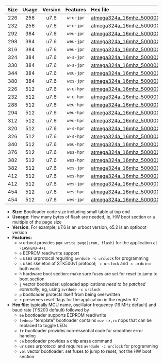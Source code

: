 |Size|Usage|Version|Features|Hex file|
|:-:|:-:|:-:|:-:|:--|
|226|256|u7.6|`w-u-jpr`|[atmega324a_16mhz_500000bps_ur_vbl.hex](https://raw.githubusercontent.com/stefanrueger/urboot/main/atmega324a_16mhz_500000bps_ur_vbl.hex)|
|232|256|u7.6|`w-u-jpr`|[atmega324a_16mhz_500000bps_lednop_ur_vbl.hex](https://raw.githubusercontent.com/stefanrueger/urboot/main/atmega324a_16mhz_500000bps_lednop_ur_vbl.hex)|
|292|384|u7.6|`weu-jpr`|[atmega324a_16mhz_500000bps_ee_ur_vbl.hex](https://raw.githubusercontent.com/stefanrueger/urboot/main/atmega324a_16mhz_500000bps_ee_ur_vbl.hex)|
|298|384|u7.6|`weu-jpr`|[atmega324a_16mhz_500000bps_ee_lednop_ur_vbl.hex](https://raw.githubusercontent.com/stefanrueger/urboot/main/atmega324a_16mhz_500000bps_ee_lednop_ur_vbl.hex)|
|316|384|u7.6|`weu-jpr`|[atmega324a_16mhz_500000bps_ee_lednop_fr_ur_vbl.hex](https://raw.githubusercontent.com/stefanrueger/urboot/main/atmega324a_16mhz_500000bps_ee_lednop_fr_ur_vbl.hex)|
|324|384|u7.6|`w-s-jpr`|[atmega324a_16mhz_500000bps_vbl.hex](https://raw.githubusercontent.com/stefanrueger/urboot/main/atmega324a_16mhz_500000bps_vbl.hex)|
|330|384|u7.6|`w-s-jpr`|[atmega324a_16mhz_500000bps_lednop_vbl.hex](https://raw.githubusercontent.com/stefanrueger/urboot/main/atmega324a_16mhz_500000bps_lednop_vbl.hex)|
|344|384|u7.6|`weu-jpr`|[atmega324a_16mhz_500000bps_ee_lednop_fr_ce_ur_vbl.hex](https://raw.githubusercontent.com/stefanrueger/urboot/main/atmega324a_16mhz_500000bps_ee_lednop_fr_ce_ur_vbl.hex)|
|380|384|u7.6|`wes-jpr`|[atmega324a_16mhz_500000bps_ee_vbl.hex](https://raw.githubusercontent.com/stefanrueger/urboot/main/atmega324a_16mhz_500000bps_ee_vbl.hex)|
|226|512|u7.6|`w-u-hpr`|[atmega324a_16mhz_500000bps_ur.hex](https://raw.githubusercontent.com/stefanrueger/urboot/main/atmega324a_16mhz_500000bps_ur.hex)|
|232|512|u7.6|`w-u-hpr`|[atmega324a_16mhz_500000bps_lednop_ur.hex](https://raw.githubusercontent.com/stefanrueger/urboot/main/atmega324a_16mhz_500000bps_lednop_ur.hex)|
|288|512|u7.6|`weu-hpr`|[atmega324a_16mhz_500000bps_ee_ur.hex](https://raw.githubusercontent.com/stefanrueger/urboot/main/atmega324a_16mhz_500000bps_ee_ur.hex)|
|294|512|u7.6|`weu-hpr`|[atmega324a_16mhz_500000bps_ee_lednop_ur.hex](https://raw.githubusercontent.com/stefanrueger/urboot/main/atmega324a_16mhz_500000bps_ee_lednop_ur.hex)|
|312|512|u7.6|`weu-hpr`|[atmega324a_16mhz_500000bps_ee_lednop_fr_ur.hex](https://raw.githubusercontent.com/stefanrueger/urboot/main/atmega324a_16mhz_500000bps_ee_lednop_fr_ur.hex)|
|320|512|u7.6|`w-s-hpr`|[atmega324a_16mhz_500000bps.hex](https://raw.githubusercontent.com/stefanrueger/urboot/main/atmega324a_16mhz_500000bps.hex)|
|326|512|u7.6|`w-s-hpr`|[atmega324a_16mhz_500000bps_lednop.hex](https://raw.githubusercontent.com/stefanrueger/urboot/main/atmega324a_16mhz_500000bps_lednop.hex)|
|340|512|u7.6|`weu-hpr`|[atmega324a_16mhz_500000bps_ee_lednop_fr_ce_ur.hex](https://raw.githubusercontent.com/stefanrueger/urboot/main/atmega324a_16mhz_500000bps_ee_lednop_fr_ce_ur.hex)|
|376|512|u7.6|`wes-hpr`|[atmega324a_16mhz_500000bps_ee.hex](https://raw.githubusercontent.com/stefanrueger/urboot/main/atmega324a_16mhz_500000bps_ee.hex)|
|382|512|u7.6|`wes-hpr`|[atmega324a_16mhz_500000bps_ee_lednop.hex](https://raw.githubusercontent.com/stefanrueger/urboot/main/atmega324a_16mhz_500000bps_ee_lednop.hex)|
|382|512|u7.6|`wes-jpr`|[atmega324a_16mhz_500000bps_ee_lednop_vbl.hex](https://raw.githubusercontent.com/stefanrueger/urboot/main/atmega324a_16mhz_500000bps_ee_lednop_vbl.hex)|
|412|512|u7.6|`wes-hpr`|[atmega324a_16mhz_500000bps_ee_lednop_fr.hex](https://raw.githubusercontent.com/stefanrueger/urboot/main/atmega324a_16mhz_500000bps_ee_lednop_fr.hex)|
|412|512|u7.6|`wes-jpr`|[atmega324a_16mhz_500000bps_ee_lednop_fr_vbl.hex](https://raw.githubusercontent.com/stefanrueger/urboot/main/atmega324a_16mhz_500000bps_ee_lednop_fr_vbl.hex)|
|454|512|u7.6|`wes-hpr`|[atmega324a_16mhz_500000bps_ee_lednop_fr_ce.hex](https://raw.githubusercontent.com/stefanrueger/urboot/main/atmega324a_16mhz_500000bps_ee_lednop_fr_ce.hex)|
|454|512|u7.6|`wes-jpr`|[atmega324a_16mhz_500000bps_ee_lednop_fr_ce_vbl.hex](https://raw.githubusercontent.com/stefanrueger/urboot/main/atmega324a_16mhz_500000bps_ee_lednop_fr_ce_vbl.hex)|

- **Size:** Bootloader code size including small table at top end
- **Useage:** How many bytes of flash are needed, ie, HW boot section or a multiple of the page size
- **Version:** For example, u7.6 is an urboot version, o5.2 is an optiboot version
- **Features:**
  + `w` urboot provides `pgm_write_page(sram, flash)` for the application at `FLASHEND-4+1`
  + `e` EEPROM read/write support
  + `u` uses urprotocol requiring `avrdude -c urclock` for programming
  + `s` uses skeleton of STK500v1 protocol; `-c urclock` and `-c arduino` both work
  + `h` hardware boot section: make sure fuses are set for reset to jump to boot section
  + `j` vector bootloader: uploaded applications *need to be patched externally*, eg, using `avrdude -c urclock`
  + `p` bootloader protects itself from being overwritten
  + `r` preserves reset flags for the application in the register R2
- **Hex file:** typically MCU name, oscillator frequency (16 MHz default) and baud rate (115200 default) followed by
  + `ee` bootloader supports EEPROM read/write
  + `lednop` "template" bootloader contains `mov rx,rx` nops that can be replaced to toggle LEDs
  + `fr` bootloader provides non-essential code for smoother error handing
  + `ce` bootloader provides a chip erase command
  + `ur` uses urprotocol and requires `avrdude -c urclock` for programming
  + `vbl` vector bootloader: set fuses to jump to reset, not the HW boot section
